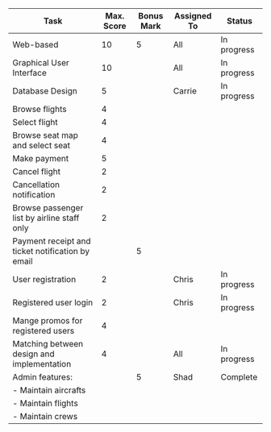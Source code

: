 | Task                                             | Max. Score | Bonus Mark | Assigned To | Status      |
| ------------------------------------------------ | ---------- | ---------- | ----------- | ----------- |
| Web-based                                        | 10         | 5          | All         | In progress |
| Graphical User Interface                         | 10         |            | All         | In progress |
| Database Design                                  | 5          |            | Carrie      | In progress |
| Browse flights                                   | 4          |            |             |             |
| Select flight                                    | 4          |            |             |             |
| Browse seat map and select seat                  | 4          |            |             |             |
| Make payment                                     | 5          |            |             |             |
| Cancel flight                                    | 2          |            |             |             |
| Cancellation notification                        | 2          |            |             |             |
| Browse passenger list by airline staff only      | 2          |            |             |             |
| Payment receipt and ticket notification by email |            | 5          |             |             |
| User registration                                | 2          |            | Chris       | In progress |
| Registered user login                            | 2          |            | Chris       | In progress |
| Mange promos for registered users                | 4          |            |             |             |
| Matching between design and implementation       | 4          |            | All         | In progress |
| Admin features:                                  |            | 5          | Shad        | Complete    |
| - Maintain aircrafts                             |            |            |             |             |
| - Maintain flights                               |            |            |             |             |
| - Maintain crews                                 |            |            |             |             |
